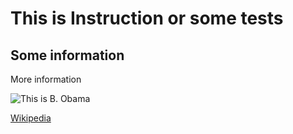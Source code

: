 # This is Instruction or some tests
## Some information
More information



![This is B. Obama](https://www.topnews.ru/wp-content/uploads/2021/05/Obama.jpg)

[Wikipedia](https://en.wikipedia.org/wiki/Barack_Obama)

